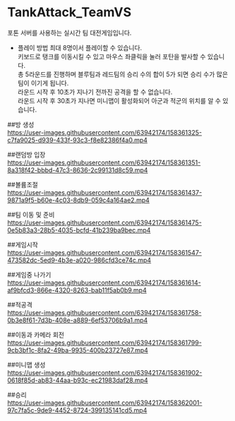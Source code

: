 # TankAttack_TeamVS
포톤 서버를 사용하는 실시간 팀 대전게임입니다.

- 플레이 방법
최대 8명이서 플레이할 수 있습니다.  
키보드로 탱크를 이동시킬 수 있고 마우스 좌클릭을 눌러 포탄을 발사할 수 있습니다.  
총 5라운드를 진행하며 블루팀과 레드팀의 승리 수의 합이 5가 되면 승리 수가 많은 팀이 이기게 됩니다.  
라운드 시작 후 10초가 지나기 전까진 공격을 할 수 없습니다.  
라운드 시작 후 30초가 지나면 미니맵이 활성화되어 아군과 적군의 위치를 알 수 있습니다.  

##방 생성  
https://user-images.githubusercontent.com/63942174/158361325-c7fa9025-d939-433f-93c3-f8e82386f4a0.mp4

##랜덤방 입장  
https://user-images.githubusercontent.com/63942174/158361351-8a318f42-bbbd-47c3-8636-2c99131d8c59.mp4



##볼륨조절  
https://user-images.githubusercontent.com/63942174/158361437-9871a9f5-b60e-4c03-8db9-059c4a164ae2.mp4


##팀 이동 및 준비  
https://user-images.githubusercontent.com/63942174/158361475-0e5b83a3-28b5-4035-bcfd-41b239ba9bec.mp4


##게임시작  
https://user-images.githubusercontent.com/63942174/158361547-473582dc-5ed9-4b3e-a020-986cfd3ce74c.mp4


##게임중 나가기  
https://user-images.githubusercontent.com/63942174/158361614-af9bfcd3-866e-4320-8263-bab11f5ab0b9.mp4


##적공격  
https://user-images.githubusercontent.com/63942174/158361758-0b3e8f61-7d3b-408e-a889-6ef53706b9a1.mp4


##이동과 카메라 회전  
https://user-images.githubusercontent.com/63942174/158361799-9cb3bf1c-8fa2-49ba-9935-400b23727e87.mp4


##미니맵 생성  
https://user-images.githubusercontent.com/63942174/158361902-0618f85d-ab83-44aa-b93c-ec21983daf28.mp4


##승리  
https://user-images.githubusercontent.com/63942174/158362001-97c7fa5c-9de9-4452-8724-399135141cd5.mp4

